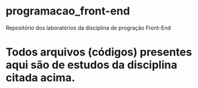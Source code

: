 # programacao_front-end
Repositório dos laboratórios da disciplina de progração Front-End 

# Todos arquivos (códigos) presentes aqui são de estudos da disciplina citada acima.
